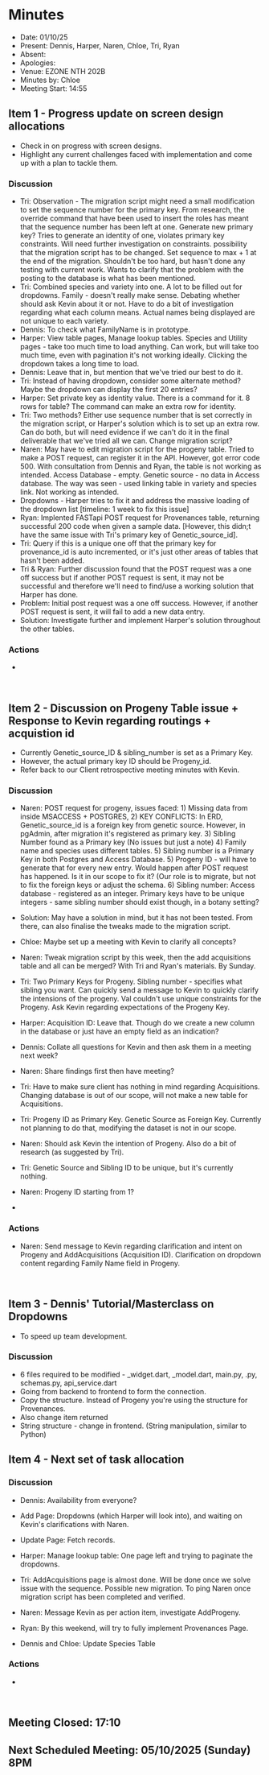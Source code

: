 # Minutes 

- Date: 01/10/25
- Present: Dennis, Harper, Naren, Chloe, Tri, Ryan 
- Absent:
- Apologies:
- Venue: EZONE NTH 202B 
- Minutes by: Chloe
- Meeting Start: 14:55

## Item 1 -  Progress update on screen design allocations 
> **<Description>**
 - Check in on progress with screen designs.
 - Highlight any current challenges faced with implementation and come up with a plan to tackle them.
   
### Discussion
 - Tri: Observation - The migration script might need a small modification to set the sequence number for the primary key. From research, the override command that have been used to insert the roles has meant that the sequence number has been left at one. Generate new primary key? Tries to generate an identity of one, violates primary key constraints. Will need further investigation on constraints. possibility that the migration script has to be changed. Set sequence to max + 1 at the end of the migration. Shouldn't be too hard, but hasn't done any testing with current work. Wants to clarify that the problem with the posting to the database is what has been mentioned.
 - Tri: Combined species and variety into one. A lot to be filled out for dropdowns. Family - doesn't really make sense. Debating whether should ask Kevin about it or not. Have to do a bit of investigation regarding what each column means. Actual names being displayed are not unique to each variety.
 - Dennis: To check what FamilyName is in prototype.
 - Harper: View table pages, Manage lookup tables. Species and Utility pages - take too much time to load anything. Can work, but will take too much time, even with pagination it's not working ideally. Clicking the dropdown takes a long time to load.
 - Dennis: Leave that in, but mention that we've tried our best to do it.
 - Tri: Instead of having dropdown, consider some alternate method? Maybe the dropdown can display the first 20 entries?
 - Harper: Set private key as identity value. There is a command for it. 8 rows for table? The command can make an extra row for identity.
 - Tri: Two methods? Either use sequence number that is set correctly in the migration script, or Harper's solution which is to set up an extra row. Can do both, but will need evidence if we can't do it in the final deliverable that we've tried all we can. Change migration script?
 - Naren: May have to edit migration script for the progeny table. Tried to make a POST request, can register it in the API. However, got error code 500. With consultation from Dennis and Ryan, the table is not working as intended. Access Database - empty. Genetic source - no data in Access database. The way was seen - used linking table in variety and species link. Not working as intended. 
 - Dropdowns - Harper tries to fix it and address the massive loading of the dropdown list [timeline: 1 week to fix this issue]
 - Ryan: Implented FASTapi POST request for Provenances table, returning successful 200 code when given a sample data. [However, this didn;t have the same issue with Tri's primary key of Genetic_source_id].
 - Tri: Query if this is a unique one off that the primary key for provenance_id is auto incremented, or it's just other areas of tables that hasn't been added.
 - Tri & Ryan: Further discussion found that the POST request was a one off success but if another POST request is sent, it may not be successful and therefore we'll need to find/use a working solution that Harper has done.
 - Problem: Initial post request was a one off success. However, if another POST request is sent, it will fail to add a new data entry.
 - Solution: Investigate further and implement Harper's solution throughout the other tables.

### Actions
 - 
<br>

## Item 2 - Discussion on Progeny Table issue + Response to Kevin regarding routings + acquistion id
> **<Description>**
 - Currently Genetic_source_ID & sibling_number is set as a Primary Key.
 - However, the actual primary key ID should be Progeny_id. 
 - Refer back to our Client retrospective meeting minutes with Kevin.
   
### Discussion
 - Naren: POST request for progeny, issues faced: 1) Missing data from inside MSACCESS + POSTGRES, 2) KEY CONFLICTS: In ERD, Genetic_source_id is a foreign key from genetic source. However, in pgAdmin, after migration it's registered as primary key. 3) Sibling Number found as a Primary key (No issues but just a note) 4) Family name and species uses different tables. 5) Sibling number is a Primary Key in both Postgres and Access Database. 5) Progeny ID - will have to generate that for every new entry. Would happen after POST request has happened. Is it in our scope to fix it? (Our role is to migrate, but not to fix the foreign keys or adjust the schema. 6) Sibling number: Access database - registered as an integer. Primary keys have to be unique integers - same sibling number should exist though, in a botany setting? 
 - Solution: May have a solution in mind, but it has not been tested. From there, can also finalise the tweaks made to the migration script.
 - Chloe: Maybe set up a meeting with Kevin to clarify all concepts? 
 - Naren: Tweak migration script by this week, then the add acquisitions table and all can be merged? With Tri and Ryan's materials. By Sunday.
 - Tri: Two Primary Keys for Progeny. Sibling number - specifies what sibling you want. Can quickly send a message to Kevin to quickly clarify the intensions of the progeny. Val couldn't use unique constraints for the Progeny. Ask Kevin regarding expectations of the Progeny Key.

 - Harper: Acquisition ID: Leave that. Though do we create a new column in the database or just have an empty field as an indication?
 - Dennis: Collate all questions for Kevin and then ask them in a meeting next week?
 - Naren: Share findings first then have meeting?
 - Tri: Have to make sure client has nothing in mind regarding Acquisitions. Changing database is out of our scope, will not make a new table for Acquisitions.
 - Tri: Progeny ID as Primary Key. Genetic Source as Foreign Key. Currently not planning to do that, modifying the dataset is not in our scope.
 - Naren: Should ask Kevin the intention of Progeny. Also do a bit of research (as suggested by Tri). 
 - Tri: Genetic Source and Sibling ID to be unique, but it's currently nothing.
 - Naren: Progeny ID starting from 1?
 - 
### Actions
 - Naren: Send message to Kevin regarding clarification and intent on Progeny and AddAcquisitions (Acquisition ID). Clarification on dropdown content regarding Family Name field in Progeny.

<br>

## Item 3 - Dennis' Tutorial/Masterclass on Dropdowns
> **<Description>**
- To speed up team development. 

### Discussion
- 6 files required to be modified - <page>_widget.dart, <page>_model.dart, main.py, <page>.py, schemas.py, api_service.dart
- Going from backend to frontend to form the connection.
 - Copy the structure. Instead of Progeny you're using the structure for Provenances.
 - Also change item returned
- String structure - change in frontend. (String manipulation, similar to Python)
  
   
## Item 4 - Next set of task allocation 
> **<Description>**

### Discussion
 - Dennis: Availability from everyone?
 - Add Page: Dropdowns (which Harper will look into), and waiting on Kevin's clarifications with Naren. 
 - Update Page: Fetch records.

 - Harper: Manage lookup table: One page left and trying to paginate the dropdowns.
 - Tri: AddAcquisitions page is almost done. Will be done once we solve issue with the sequence. Possible new migration. To ping Naren once migration script has been completed and verified.
 - Naren: Message Kevin as per action item, investigate AddProgeny. 
 - Ryan: By this weekend, will try to fully implement Provenances Page. 
 - Dennis and Chloe: Update Species Table

### Actions
 - 
<br>

## Meeting Closed: 17:10

## Next Scheduled Meeting: 05/10/2025 (Sunday) 8PM
